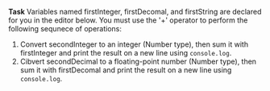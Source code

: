 **Task**
Variables named firstInteger, firstDecomal, and firstString are declared for you in the editor below. You must use the '+' operator to perform the following sequnece of operations:
1. Convert secondInteger to an integer (Number type), then sum it with firstInteger and print the result on a new line using ```console.log```.
2. Cibvert secondDecimal to a floating-point number (Number type), then sum it with firstDecomal and print the result on a new line using ```console.log```.  
